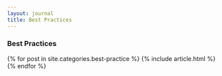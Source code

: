 ```yaml
---
layout: journal
title: Best Practices
---
```


### Best Practices

{% for post in site.categories.best-practice %}
  {% include article.html %}
{% endfor %}